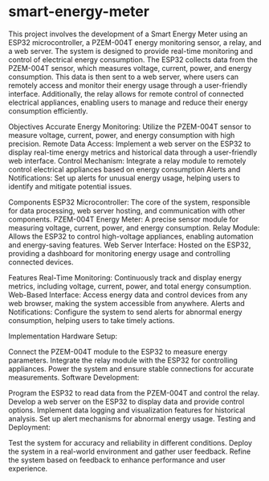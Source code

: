 # smart-energy-meter
This project involves the development of a Smart Energy Meter using an ESP32 microcontroller, a PZEM-004T energy monitoring sensor, a relay, and a web server. The system is designed to provide real-time monitoring and control of electrical energy consumption. The ESP32 collects data from the PZEM-004T sensor, which measures voltage, current, power, and energy consumption. This data is then sent to a web server, where users can remotely access and monitor their energy usage through a user-friendly interface. Additionally, the relay allows for remote control of connected electrical appliances, enabling users to manage and reduce their energy consumption efficiently.

Objectives
Accurate Energy Monitoring: Utilize the PZEM-004T sensor to measure voltage, current, power, and energy consumption with high precision.
Remote Data Access: Implement a web server on the ESP32 to display real-time energy metrics and historical data through a user-friendly web interface.
Control Mechanism: Integrate a relay module to remotely control electrical appliances based on energy consumption
Alerts and Notifications: Set up alerts for unusual energy usage, helping users to identify and mitigate potential issues.

Components
ESP32 Microcontroller: The core of the system, responsible for data processing, web server hosting, and communication with other components.
PZEM-004T Energy Meter: A precise sensor module for measuring voltage, current, power, and energy consumption.
Relay Module: Allows the ESP32 to control high-voltage appliances, enabling automation and energy-saving features.
Web Server Interface: Hosted on the ESP32, providing a dashboard for monitoring energy usage and controlling connected devices.

Features
Real-Time Monitoring: Continuously track and display energy metrics, including voltage, current, power, and total energy consumption.
Web-Based Interface: Access energy data and control devices from any web browser, making the system accessible from anywhere.
Alerts and Notifications: Configure the system to send alerts for abnormal energy consumption, helping users to take timely actions.

Implementation
Hardware Setup:

Connect the PZEM-004T module to the ESP32 to measure energy parameters.
Integrate the relay module with the ESP32 for controlling appliances.
Power the system and ensure stable connections for accurate measurements.
Software Development:

Program the ESP32 to read data from the PZEM-004T and control the relay.
Develop a web server on the ESP32 to display data and provide control options.
Implement data logging and visualization features for historical analysis.
Set up alert mechanisms for abnormal energy usage.
Testing and Deployment:

Test the system for accuracy and reliability in different conditions.
Deploy the system in a real-world environment and gather user feedback.
Refine the system based on feedback to enhance performance and user experience.
